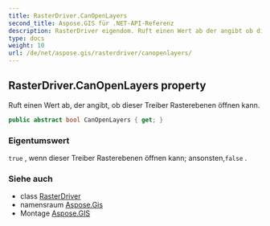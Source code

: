```yaml
---
title: RasterDriver.CanOpenLayers
second_title: Aspose.GIS für .NET-API-Referenz
description: RasterDriver eigendom. Ruft einen Wert ab der angibt ob dieser Treiber Rasterebenen öffnen kann.
type: docs
weight: 10
url: /de/net/aspose.gis/rasterdriver/canopenlayers/
---
```

## RasterDriver.CanOpenLayers property

Ruft einen Wert ab, der angibt, ob dieser Treiber Rasterebenen öffnen kann.

```csharp
public abstract bool CanOpenLayers { get; }
```

### Eigentumswert

`true` , wenn dieser Treiber Rasterebenen öffnen kann; ansonsten,`false` .

### Siehe auch

* class [RasterDriver](../)
* namensraum [Aspose.Gis](../../rasterdriver/)
* Montage [Aspose.GIS](../../../)


